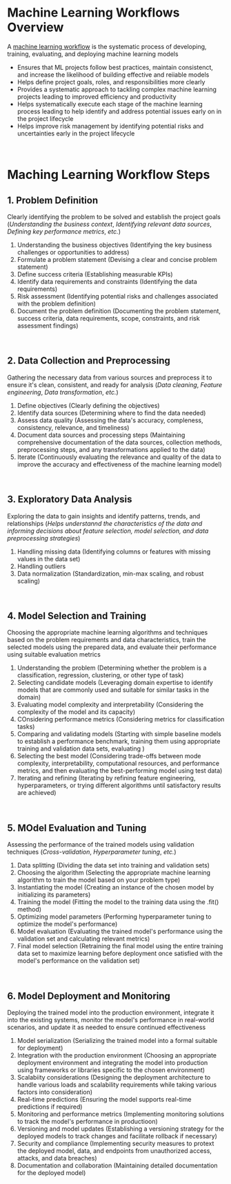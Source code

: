 # Machine Learning Workflows Overview

A [machine learning workflow](https://www.purestorage.com/knowledge/machine-learning-workflow.html) is the systematic process of developing, training, evaluating, and deploying machine learning models

* Ensures that ML projects follow best practices, maintain consistenct, and increase the likelihood of building effective and reiiable models
* Helps define project goals, roles, and responsibilities more clearly
* Provides a systematic approach to tackling complex machine learning projects leading to improved efficiency and productivity
* Helps systematically execute each stage of the machine learning process leading to help identify and address potential issues early on in the project lifecycle
* Helps improve risk management by identifying potential risks and uncertainties early in the project lifecycle 

<br>

# Maching Learning Workflow Steps 

## 1. Problem Definition

Clearly identifying the problem to be solved and establish the project goals (*Understanding the business context*, *Identifying relevant data sources*, *Defining key performance metrics*, *etc.*) 

1. Understanding the business objectives (Identifying the key business challenges or opportunities to address)
2. Formulate a problem statement (Devising a clear and concise problem statement)
3. Define success criteria (Establishing measurable KPIs)
4. Identify data requirements and constraints (Identifying the data requirements)
5. Risk assessment (Identifying potential risks and challenges associated with the problem definition)
6. Document the problem definition (Documenting the problem statement, success criteria, data requirements, scope, constraints, and risk assessment findings)

<br>

## 2. Data Collection and Preprocessing

Gathering the necessary data from various sources and preprocess it to ensure it's clean, consistent, and ready for analysis (*Data cleaning*, *Feature engineering*, *Data transformation*, *etc.*)

1. Define objectives (Clearly defining the objectives)
2. Identify data sources (Determining where to find the data needed)
3. Assess data quality (Assessing the data's accuracy, compleness, consistency, relevance, and timeliness)
4. Document data sources and processing steps (Maintaining comprehensive documentation of the data sources, collection methods, preprocessing steps, and any transformations applied to the data)
5. Iterate (Continuously evaluating the relevance and quality of the data to improve the accuracy and effectiveness of the machine learning model)

<br>

## 3. Exploratory Data Analysis

Exploring the data to gain insights and identify patterns, trends, and relationships (*Helps understannd the characteristics of the data and informing decisions about feature selection, model selection, and data preprocessing strategies*) 

1. Handling missing data (Identifying columns or features with missing values in the data set)
2. Handling outliers 
3. Data normalization (Standardization, min-max scaling, and robust scaling)

<br>

## 4. Model Selection and Training 

Choosing the appropriate machine learning algorithms and techniques based on the problem requirements and data characteristics, train the selected models using the prepared data, and evaluate their performance using suitable evaluation metrics 

1. Understanding the problem (Determining whether the problem is a classification, regression, clustering, or other type of task)
2. Selecting candidate models (Leveraging domain expertise to identify models that are commonly used and suitable for similar tasks in the domain)
3. Evaluating model complexity and interpretability (Considering the complexity of the model and its capacity)
4. COnsidering performance metrics (Considering metrics for classification tasks)
5. Comparing and validating models (Starting with simple baseline models to establish a performance benchmark, training them using appropriate training and validation data sets, evaluating )
6. Selecting the best model (Considering trade-offs between mode complexity, interpretability, computational resources, and performance metrics, and then evaluating the best-performing model using test data)
7. Iterating and refining (Iterating by refining feature engineering, hyperparameters, or trying different algorithms until satisfactory results are achieved)

<br>

## 5. MOdel Evaluation and Tuning 

Assessing the performance of the trained models using validation techniques (*Cross-validation*, *Hyperparameter tuning*, *etc.*) 

1. Data splitting (Dividing the data set into training and validation sets)
2. Choosing the algorithm (Selecting the appropriate machine learning algorithm to train the model based on your problem type)
3. Instantiating the model (Creating an instance of the chosen model by initializing its parameters)
4. Training the model (Fitting the model to the training data using the .fit() method)
5. Optimizing model parameters (Performing hyperparameter tuning to optimize the model's performance)
6. Model evaluation (Evaluating the trained model's performance using the validation set and calculating relevant metrics)
7. Final model selection (Retraining the final model using the entire training data set to maximize learning before deployment once satisfied with the model's performance on the validation set)

<br>

## 6. Model Deployment and Monitoring 

Deploying the trained model into the production environment, integrate it into the existing systems, monitor the model's performance in real-world scenarios, and update it as needed to ensure continued effectiveness 

1. Model serialization (Serializing the trained model into a formal suitable for deployment)
2. Integration with the production environment (Choosing an appropriate deployment environment and integrating the model into production using frameworks or libraries specific to the chosen environment)
3. Scalabiity considerations (Designing the deployment architecture to handle various loads and scalability requirements while taking various factors into consideration)
4. Real-time predictions (Ensuring the model supports real-time predictions if required)
5. Monitoring and performance metrics (Implementing monitoring solutions to track the model's performance in productioon)
6. Versioning and model updates (Establishing a versioning strategy for the deployed models to track changes and facilitate rollback if necessary)
7. Security and compliance (Implementing security measures to protext the deployed model, data, and endpoints from unauthorized access, attacks, and data breaches)
8. Documentation and collaboration (Maintaining detailed documentation for the deployed model)